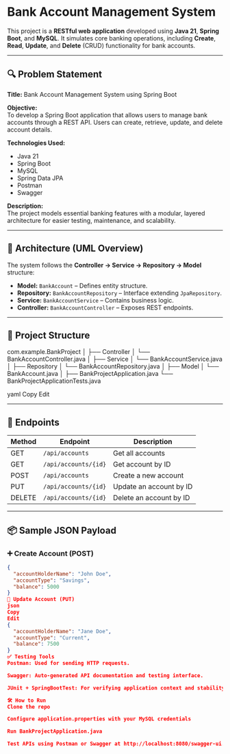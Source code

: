 # Bank Account Management System

This project is a **RESTful web application** developed using **Java 21**, **Spring Boot**, and **MySQL**. It simulates core banking operations, including **Create**, **Read**, **Update**, and **Delete** (CRUD) functionality for bank accounts.

---

## 🔍 Problem Statement

**Title:** Bank Account Management System using Spring Boot

**Objective:**  
To develop a Spring Boot application that allows users to manage bank accounts through a REST API. Users can create, retrieve, update, and delete account details.

**Technologies Used:**  
- Java 21  
- Spring Boot  
- MySQL  
- Spring Data JPA  
- Postman  
- Swagger  

**Description:**  
The project models essential banking features with a modular, layered architecture for easier testing, maintenance, and scalability.

---

## 🧠 Architecture (UML Overview)

The system follows the **Controller → Service → Repository → Model** structure:

- **Model:** `BankAccount` – Defines entity structure.  
- **Repository:** `BankAccountRepository` – Interface extending `JpaRepository`.  
- **Service:** `BankAccountService` – Contains business logic.  
- **Controller:** `BankAccountController` – Exposes REST endpoints.  

---

## 📁 Project Structure
com.example.BankProject
│
├── Controller
│ └── BankAccountController.java
│
├── Service
│ └── BankAccountService.java
│
├── Repository
│ └── BankAccountRepository.java
│
├── Model
│ └── BankAccount.java
│
├── BankProjectApplication.java
└── BankProjectApplicationTests.java

yaml
Copy
Edit

---

## 🚀 Endpoints

| Method | Endpoint                  | Description                  |
|--------|---------------------------|------------------------------|
| GET    | `/api/accounts`           | Get all accounts             |
| GET    | `/api/accounts/{id}`      | Get account by ID            |
| POST   | `/api/accounts`           | Create a new account         |
| PUT    | `/api/accounts/{id}`      | Update an account by ID      |
| DELETE | `/api/accounts/{id}`      | Delete an account by ID      |

---

## 📦 Sample JSON Payload

### ➕ Create Account (POST)
```json
{
  "accountHolderName": "John Doe",
  "accountType": "Savings",
  "balance": 5000
}
🔁 Update Account (PUT)
json
Copy
Edit
{
  "accountHolderName": "Jane Doe",
  "accountType": "Current",
  "balance": 7500
}
✅ Testing Tools
Postman: Used for sending HTTP requests.

Swagger: Auto-generated API documentation and testing interface.

JUnit + SpringBootTest: For verifying application context and stability.

🛠️ How to Run
Clone the repo

Configure application.properties with your MySQL credentials

Run BankProjectApplication.java

Test APIs using Postman or Swagger at http://localhost:8080/swagger-ui.html



